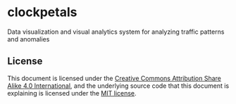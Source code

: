 # clockpetals
Data visualization and visual analytics system for analyzing traffic patterns and anomalies

## License
This document is licensed under the [Creative Commons Attribution Share Alike 4.0 International](https://choosealicense.com/licenses/cc-by-sa-4.0/), and the underlying source code that this document is explaining is licensed under the [MIT license](LICENSE.md).
